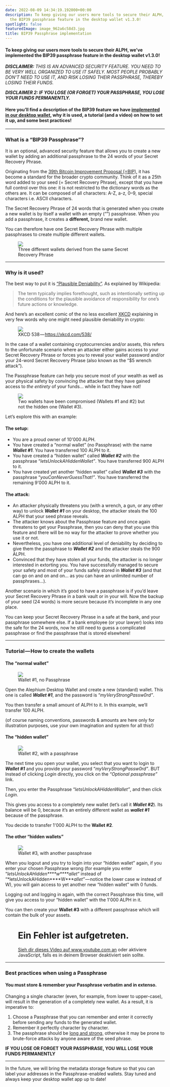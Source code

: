 ```yaml
---
date: 2022-08-09 14:34:19.192000+00:00
description: To keep giving our users more tools to secure their ALPH, we’ve implemented
  the BIP39 passphrase feature in the desktop wallet v1.3.0!
spotlight: false
featuredImage: image_962a6c58d3.jpg
title: BIP39 Passphrase implementation
---
```


#### To keep giving our users more tools to secure their ALPH, we’ve implemented the BIP39 passphrase feature in the desktop wallet v1.3.0!

**_DISCLAIMER:_** _THIS IS AN ADVANCED SECURITY FEATURE. YOU NEED TO BE VERY WELL ORGANIZED TO USE IT SAFELY. MOST PEOPLE PROBABLY DON’T NEED TO USE IT, AND RISK LOSING THEIR PASSPHRASE, THEREBY LOSING THEIR FUNDS._

**_DISCLAIMER 2: IF YOU LOSE (OR FORGET) YOUR PASSPHRASE, YOU LOSE YOUR FUNDS PERMANENTLY._**

#### Here you’ll find a description of the BIP39 feature **we have** <a href="https://github.com/alephium/desktop-wallet/releases/latest/" class="markup--anchor markup--h4-anchor" data-href="https://github.com/alephium/desktop-wallet/releases/latest/" rel="noopener" target="_blank"><strong>implemented in our desktop wallet</strong>,</a> why it is used, a tutorial (and a video) on how to set it up, and some best practices!

---

### What is a “BIP39 Passphrase”?

It is an optional, advanced security feature that allows you to create a new wallet by adding an additional passphrase to the 24 words of your Secret Recovery Phrase.

Originating from the <a href="https://github.com/bitcoin/bips/blob/master/bip-0039.mediawiki" class="markup--anchor markup--p-anchor" data-href="https://github.com/bitcoin/bips/blob/master/bip-0039.mediawiki" rel="noopener" target="_blank">39th Bitcoin Improvement Proposal (=BIP)</a>, it has become a standard for the broader crypto community. Think of it as a 25th word added to your seed (= Secret Recovery Phrase), except that you have full control over this one: it is not restricted to the dictionary words as the others are. It can be composed of all characters: A-Z, a-z, 0–9, special characters i.e. ASCII characters.

The Secret Recovery Phrase of 24 words that is generated when you create a new wallet is by itself a wallet with an empty (“”) passphrase. When you add a passphrase, it creates a **different,** brand new wallet.

You can therefore have one Secret Recovery Phrase with multiple passphrases to create multiple different wallets.

<figure id="22fa" class="graf graf--figure graf-after--p graf--trailing">
<img src="image_5f122d5ae0.jpg" class="graf-image" data-image-id="0*qdpOElF_lCcBtrO7" data-width="1161" data-height="569" />
<figcaption>Three different wallets derived from the same Secret Recovery Phrase</figcaption>
</figure>

---

### Why is it used?

The best way to put it is <a href="https://en.wikipedia.org/wiki/Plausible_deniability" class="markup--anchor markup--p-anchor" data-href="https://en.wikipedia.org/wiki/Plausible_deniability" rel="noopener" target="_blank">“Plausible Deniability”</a>. As explained by Wikipedia:

> The term typically implies forethought, such as intentionally setting up the conditions for the plausible avoidance of responsibility for one’s future actions or knowledge.

And here’s an excellent comic of the no less excellent <a href="https://xkcd.com" class="markup--anchor markup--p-anchor" data-href="https://xkcd.com" rel="noopener" target="_blank">XKCD</a> explaining in very few words why one might need plausible deniability in crypto:

<figure id="8248" class="graf graf--figure graf-after--p">
<img src="image_f921ac9506.jpg" class="graf-image" data-image-id="0*w6lGms1-xxDgHQ2d" data-width="448" data-height="274" />
<figcaption>XKCD 538 — <a href="https://xkcd.com/538/" class="markup--anchor markup--figure-anchor" data-href="https://xkcd.com/538/" rel="nofollow noopener" target="_blank">https://xkcd.com/538/</a></figcaption>
</figure>

In the case of a wallet containing cryptocurrencies and/or assets, this refers to the unfortunate scenario where an attacker either gains access to your Secret Recovery Phrase or forces you to reveal your wallet password and/or your 24-word Secret Recovery Phrase (also known as the “\$5 wrench attack”).

The Passphrase feature can help you secure most of your wealth as well as your physical safety by convincing the attacker that they have gained access to _the entirety_ of your funds… while in fact they have not!

<figure id="7d42" class="graf graf--figure graf-after--p">
<img src="image_2738b197d4.jpg" class="graf-image" data-image-id="0*LrHuZaRl-iyAMxW6" data-width="1024" data-height="553" />
<figcaption>Two wallets have been compromised (Wallets #1 and #2) but not the hidden one (Wallet #3).</figcaption>
</figure>

Let’s explore this with an example:

#### The setup:

- You are a proud owner of 10'000 ALPH.
- You have created a “normal wallet” (no Passphrase) with the name **_Wallet \#1_**. You have transferred 100 ALPH to it.
- You have created a “hidden wallet” called **_Wallet \#2_** with the passphrase “_letsUnlockAHiddenWallet”_. You have transferred 900 ALPH to it.
- You have created yet another “hidden wallet” called **_Wallet \#3_** with the passphrase “_youCanNeverGuessThat!”_. You have transferred the remaining 9'000 ALPH to it.

#### The attack:

- An attacker physically threatens you (with a wrench, a gun, or any other way) to unlock **_Wallet \#1_** on your desktop, the attacker steals the 100 ALPH that your seed phrase reveals.
- The attacker knows about the Passphrase feature and once again threatens to get your Passphrase, then you can deny that you use this feature and there will be no way for the attacker to prove whether you use it or not.
- Nevertheless, you have one additional level of deniability by deciding to give them the passphrase to **_Wallet \#2_** and the attacker steals the 900 ALPH.
- Convinced that they have stolen all your funds, the attacker is no longer interested in extorting you. You have successfully managed to secure your safety and most of your funds safely stored in **_Wallet \#3_** (and that can go on and on and on… as you can have an unlimited number of passphrases…).

Another scenario in which it’s good to have a passphrase is if you’d leave your Secret Recovery Phrase in a bank vault or in your will. Now the backup of your seed (24 words) is more secure because it’s incomplete in any one place.

You can keep your Secret Recovery Phrase in a safe at the bank, and your passphrase somewhere else. If a bank employee (or your lawyer) looks into the safe for the 24 words, now he still need to guess a complicated passphrase or find the passphrase that is stored elsewhere!

---

### Tutorial — How to create the wallets

#### The “normal wallet”

<figure id="ba63" class="graf graf--figure graf-after--h4">
<img src="image_6acd5c3cb8.jpg" class="graf-image" data-image-id="0*mDJ7GLQPKOTzXf_a" data-width="539" data-height="229" />
<figcaption>Wallet #1, no Passphrase</figcaption>
</figure>

Open the Alephium Desktop Wallet and create a new (standard) wallet. This one is called **_Wallet \#1_**, and the password is “_myVeryStrongPassw0rd”_.

You then transfer a small amount of ALPH to it. In this example, we’ll transfer 100 ALPH.

(of course naming conventions, passwords & amounts are here only for illustration purposes, use your own imagination and system for all this!)

#### The “hidden wallet”

<figure id="c360" class="graf graf--figure graf-after--h4">
<img src="image_4e2408c99e.jpg" class="graf-image" data-image-id="0*7XA_NOjgHZNdB58T" data-width="539" data-height="290" />
<figcaption>Wallet #2, with a passphrase</figcaption>
</figure>

The next time you open your wallet, you select that you want to login to **_Wallet \#1_** and you provide your password “_myVeryStrongPassw0rd”_. BUT Instead of clicking _Login_ directly, you click on the _“Optional passphrase”_ link.

Then, you enter the Passphrase “_letsUnlockAHiddenWallet”_, and then click _Login_.

This gives you access to a completely new wallet (let’s call it **_Wallet \#2_**). Its balance will be 0, because it’s an entirely different wallet as **_wallet \#1_** because of the passphrase.

You decide to transfer 1'000 ALPH to the **Wallet \#2**.

#### The other “hidden wallets”

<figure id="bf25" class="graf graf--figure graf-after--h4">
<img src="image_b0905c76bc.jpg" class="graf-image" data-image-id="0*VE7J2FCehK7CruMd" data-width="539" data-height="290" />
<figcaption>Wallet #3, with another passphrase</figcaption>
</figure>

When you logout and you try to login into your “hidden wallet” again, if you enter your chosen Passphrase wrong (for example you enter “_letsUnlockAHidden\***\*w\*\***allet_“ instead of “*letsUnlockAHidden\***\*W\*\***allet”* — notice the lower case w instead of W), you will gain access to yet another new “hidden wallet” with 0 funds.

Logging out and logging in again, with the correct Passphrase this time, will give you access to your “hidden wallet” with the 1'000 ALPH in it.

You can then create your **Wallet \#3** with a different passphrase which will contain the bulk of your assets.

<figure id="bce0" class="graf graf--figure graf--iframe graf-after--p graf--trailing">

<h1 id="ein-fehler-ist-aufgetreten." class="message">Ein Fehler ist aufgetreten.</h1>
<a href="https://www.youtube.com/watch?v=a1nK9pYfKcQ" target="_blank">Sieh dir dieses Video auf www.youtube.com an</a> oder aktiviere JavaScript, falls es in deinem Browser deaktiviert sein sollte.
</figure>

---

### Best practices when using a Passphrase

#### **You must store & remember your Passphrase verbatim and in extenso.**

Changing a single character (even, for example, from lower to upper-case), will result in the generation of a completely new wallet. As a result, it is imperative to:

1.  Choose a Passphrase that you can remember and enter it correctly before sending any funds to the generated wallet.
2.  Remember it perfectly character by character.
3.  The passphrase should be <a href="https://apvhyngqeo.cloudimg.io/v7/https://allsafeit.com/wp-content/uploads/2021/07/Social-Media-Brute-Force-Password-Attacks-sq.png?w=800&amp;h=800&amp;org_if_sml=1" class="markup--anchor markup--li-anchor" data-href="https://apvhyngqeo.cloudimg.io/v7/https://allsafeit.com/wp-content/uploads/2021/07/Social-Media-Brute-Force-Password-Attacks-sq.png?w=800&amp;h=800&amp;org_if_sml=1" rel="noopener" target="_blank">long and strong,</a> otherwise it may be prone to brute-force attacks by anyone aware of the seed phrase.

**IF YOU LOSE OR FORGET YOUR PASSPHRASE, YOU WILL LOSE YOUR FUNDS PERMANENTLY**

---

In the future, we will bring the metadata storage feature so that you can label your addresses in the Passphrase-enabled wallets. Stay tuned and always keep your desktop wallet app up to date!
